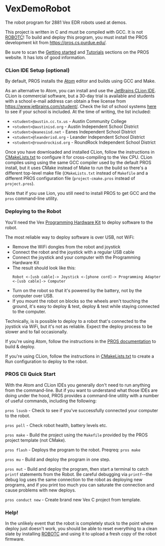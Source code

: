 VexDemoRobot
============

The robot program for 2881 Vex EDR robots used at demos.

This project is written in C and must be compiled with GCC.  It is not [ROBOTC](http://www.robotc.net/download/vexrobotics/)!
To build and deploy this program, you must install the PROS development kit from <https://pros.cs.purdue.edu/>.

Be sure to scan the [Getting started](https://pros.cs.purdue.edu/getting-started/) and
[Tutorials](https://pros.cs.purdue.edu/tutorials/) sections on the PROS website.  It has lots of good information.

### CLion IDE Setup (optional)

By default, PROS installs the [Atom](https://atom.io/) editor and builds using GCC and Make.

As an alternative to Atom, you can install and use the [JetBrains CLion IDE](https://www.jetbrains.com/clion/).
CLion is commercial software, but a 30-day trial is available and students with a school e-mail address can obtain a
free license from https://www.jetbrains.com/student/. Check the list of school systems
[here](https://github.com/JetBrains/swot/blob/master/lib/domains/) to see if your school is included.  At the time
of writing, the list included:

 * `<student>@austin.cc.tx.us` - Austin Community College
 * `<student>@austinisd.org` - Austin Independent School District
 * `<student>@eanesisd.net` - Eanes Independent School District
 * `<student>@leanderisd.org` - Leander Independent School District
 * `<student>@roundrockisd.org` - RoundRock Independent School District

Once you have downloaded and installed CLion, follow the instructions in [CMakeLists.txt](CMakeLists.txt) to configure it for
cross-compiling to the Vex CPU.   CLion compiles using using the same GCC compiler used by the default PROS install,
but it uses CMake instead of Make to run the build so there's a different top-level make file (`CMakeLists.txt`
instead of `Makefile` and a different PROS configuration file (`project-cmake.pros` instead of `project.pros`).

Note that if you use Lion, you still need to install PROS to get GCC and the `pros` command-line utility.


### Deploying to the Robot

You'll need the Vex [Programming Hardware Kit](https://www.vexrobotics.com/276-2186.html) to deploy software to
the robot.

The most reliable way to deploy software is over USB, not WiFi:

 * Remove the WiFi dongles from the robot and joystick
 * Connect the robot and the joystick with a regular USB cable
 * Connect the joystick and your computer with the Programming Hardware Kit
 * The result should look like this:
     ```
     Robot <-[usb cable]-> Joystick <-[phone cord]-> Programming Adapter <-[usb cable]-> Computer
     ```
 * Turn on the robot so that it's powered by the battery, not by the computer over USB.
 * If you mount the robot on blocks so the wheels aren't touching the ground, it's easy to deploy & test,
   deploy & test while staying connected to the computer.

Technically, is is possible to deploy to a robot that's connected to the joystick via WiFi, but it's not
as reliable.  Expect the deploy process to be slower and to fail occasionally.

If you're using Atom, follow the instructions in the [PROS documentation](https://pros.cs.purdue.edu/tutorials/uploading/)
to build & deploy.

If you're using CLion, follow the instructions in [CMakeLists.txt](CMakeLists.txt) to create a Run configuration
to deploy to the robot.


### PROS Cli Quick Start

With the Atom and CLion IDEs you generally don't need to run anything from the command-line.  But if you want to
understand what those IDEs are doing under the hood, PROS provides a command-line utility with a number of useful
commands, including the following:

`pros lsusb` - Check to see if you've successfully connected your computer to the robot.

`pros poll` - Check robot health, battery levels etc.

`pros make` - Build the project using the `Makefile` provided by the PROS project template (not CMake).

`pros flash` - Deploys the program to the robot.  Preqreq: `pros make`

`pros mu` - Build and deploy the program in one step.

`pros mut` - Build and deploy the program, then start a terminal to catch `printf` statements from the Robot.  Be
careful debugging via `printf`--the debug log uses the same connection to the robot as deploying new programs, and
if you print too much you can saturate the connection and cause problems with new deploys.

`pros conduct new` - Create brand new Vex C project from template.


### Help!

In the unlikely event that the robot is completely stuck to the point where deploy just doesn't work, you should be
able to reset everything to a clean slate by installing [ROBOTC](http://www.robotc.net/download/vexrobotics/) and
using it to upload a fresh copy of the robot firmware.
